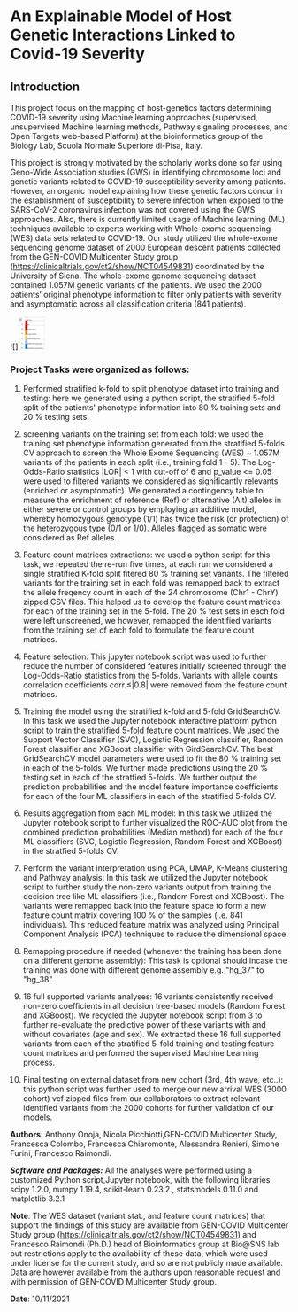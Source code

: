 # An Explainable Model of Host Genetic Interactions Linked to Covid-19 Severity
## Introduction
This project focus on the mapping of host-genetics factors determining COVID-19 severity using Machine learning approaches (supervised, unsupervised Machine learning methods, Pathway signaling processes, and Open Targets web-based Platform) at the bioinformatics group of the Biology Lab, Scuola Normale Superiore di-Pisa, Italy.

This project is strongly motivated by the scholarly works done so far using Geno-Wide Association studies (GWS) in identifying chromosome loci and genetic variants related to COVID-19 susceptibility severity among patients. However, an organic model explaining how these genetic factors concur in the establishment of susceptibility to severe infection when exposed to the SARS-CoV-2 coronavirus infection was not covered using the GWS approaches. Also, there is currently limited usage of Machine learning (ML) techniques available to experts working with Whole-exome sequencing (WES) data sets related to COVID-19. Our study utilized the whole-exome sequencing genome dataset of 2000 European descent patients collected from the GEN-COVID Multicenter Study group (https://clinicaltrials.gov/ct2/show/NCT04549831) coordinated by the University of Siena. The whole-exome genome sequencing dataset contained 1.057M genetic variants of the patients. We used the 2000 patients’ original phenotype information to filter only patients with severity and asymptomatic across all classification criteria (841 patients).

![]<img src="grading_classification_2000_cohort.JPG" width="50" height="60">
  

### Project Tasks were organized as follows:

1. Performed stratified k-fold to split phenotype dataset into training and testing: here we generated using a python script, the stratified 5-fold split of the patients' phenotype information into 80 % training sets and 20 % testing sets. 

2. screening variants on the training set from each fold: we used the training set phenotype information generated from the stratified 5-folds CV approach to screen the Whole Exome Sequencing (WES) ~ 1.057M variants of the patients in each split (i.e., training fold 1 - 5). The Log-Odds-Ratio statistics |LOR| < 1 with cut-off of 6 and p_value <= 0.05 were used to filtered variants we considered as significantly relevants (enriched or asymptomatic). We generated a contingency table to measure the enrichment of reference (Ref) or alternative (Alt) alleles in either severe or control groups by employing an additive model, whereby homozygous genotype (1/1) has twice the risk (or protection) of the heterozygous type (0/1 or 1/0). Alleles flagged as somatic were considered as Ref alleles. 

3. Feature count matrices extractions: we used a python script for this task, we repeated the re-run five times, at each run we considered a single stratified K-fold split fitered 80 % training set variants. The filtered variants for the training set in each fold was remapped back to extract the allele freqency count in each of the 24 chromosome (Chr1 - ChrY) zipped CSV files. This helped us to develop the feature count matrices for each of the training set in the 5-fold. The 20 % test sets in each fold were left unscreened, we however, remapped the identified variants from the training set of each fold to formulate the feature count matrices. 

4. Feature selection: This jupyter notebook script was used to further reduce the number of considered features initially screened through the Log-Odds-Ratio statistics from the 5-folds. Variants with allele counts correlation coefficients corr.≤|0.8| were removed from the feature count matrices.  

5. Training the model using the stratified k-fold and 5-fold GridSearchCV: In this task we used the Jupyter notebook interactive platform python script to train the stratified 5-fold feature count matrices. We used the Support Vector Classifier (SVC), Logistic Regression classifier, Random Forest classifier and XGBoost classifier with GirdSearchCV. The best GridSearchCV model parameters were used to fit the 80 % training set in each of the 5-folds. We further made predictions using the 20 % testing set in each of the stratfied 5-folds. We further output the prediction probabilities and the model feature importance coefficients for each of the four ML classifiers in each of the stratified 5-folds CV.

6. Results aggregation from each ML model: In this task we utilized the Jupyter notebook script to further visualized the ROC-AUC plot from the combined prediction probabilities (Median method) for each of the four ML classifiers (SVC, Logistic Regression, Random Forest and XGBoost) in the stratfied 5-folds CV. 

7. Perform the variant interpretation using PCA, UMAP, K-Means clustering and Pathway analysis: In this task we utilized the Jupyter notebook script to further study the non-zero variants output from training the decision tree like ML classifiers (i.e., Random Forest and XGBoost).  The variants were remapped back into the feature space to form a new feature count matrix covering 100 % of the samples (i.e. 841 individuals). This reduced feature matrix was analyzed using Principal Component Analysis (PCA) techniques to reduce the dimensional space.

8. Remapping procedure if needed (whenever the training has been done on a different genome assembly): This task is optional should incase the training was done with different genome assembly e.g. "hg_37" to "hg_38". 

9. 16 full supported variants analyses: 16 variants consistently received non-zero coefficients in all decision tree-based models (Random Forest and XGBoost). We recycled the Jupyter notebook script from 3 to further re-evaluate the predictive power of these variants with and without covariates (age and sex). We extracted these 16 full supported variants from each of the stratified 5-fold training and testing feature count matrices and performed the supervised Machine Learning process. 

10. Final testing on external dataset from new cohort (3rd, 4th wave, etc..): this python script was further used to merge our new arrival WES (3000 cohort) vcf zipped files from our collaborators to extract relevant identified variants from the 2000 cohorts for further validation of our models.  

**Authors**: Anthony Onoja, Nicola Picchiotti,GEN-COVID Multicenter Study, Francesca Colombo, Francesca Chiaromonte, Alessandra Renieri, Simone Furini, Francesco Raimondi.

***Software and Packages:*** All the analyses were performed using a customized Python script,Jupyter notebook, with the following libraries: scipy 1.2.0, numpy 1.19.4, scikit-learn 0.23.2., statsmodels 0.11.0 and matplotlib 3.2.1

**Note**: The WES dataset (variant stat., and feature count matrices) that support the findings of this study are available from GEN-COVID Multicenter Study group (https://clinicaltrials.gov/ct2/show/NCT04549831) and Francesco Raimondi (Ph.D.) head of Bioinformatics group at Bio@SNS lab but restrictions apply to the availability of these data, which were used under license for the current study, and so are not publicly made available. Data are however available from the authors upon reasonable request and with permission of GEN-COVID Multicenter Study group.


**Date**: 10/11/2021
